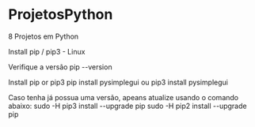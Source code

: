 # ProjetosPython
8 Projetos em Python 

Install pip / pip3 - Linux 

Verifique a versão 
pip --version 

Install pip or pip3 
pip install pysimplegui
ou
pip3 install pysimplegui

Caso tenha já possua uma versão, apeans atualize usando o comando abaixo:
sudo -H pip3 install --upgrade pip
sudo -H pip2 install --upgrade pip
